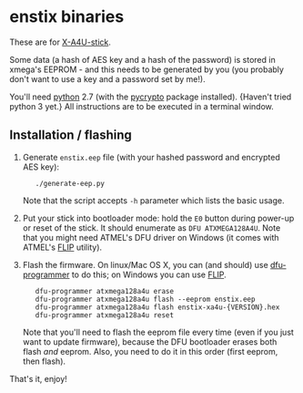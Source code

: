 # enstix binaries

These are for [X-A4U-stick].

Some data (a hash of AES key and a hash of the password) is stored in
xmega's EEPROM - and this needs to be generated by you (you probably
don't want to use a key and a password set by me!).

You'll need [python](https://www.python.org/) 2.7
(with the [pycrypto](https://www.dlitz.net/software/pycrypto/) package
installed).  {Haven't tried python 3 yet.} All instructions are to be
executed in a terminal window.

## Installation / flashing

1. Generate `enstix.eep` file (with your hashed password and encrypted
   AES key):

          ./generate-eep.py

   Note that the script accepts `-h` parameter which lists the basic
   usage.

2. Put your stick into bootloader mode: hold the `E0` button during
   power-up or reset of the stick. It should enumerate as `DFU
   ATXMEGA128A4U`. Note that you might need ATMEL's DFU driver on
   Windows (it comes with ATMEL's [FLIP] utility).

3. Flash the firmware. On linux/Mac OS X, you can (and should) use
   [dfu-programmer] to do this; on Windows you can use [FLIP].

          dfu-programmer atxmega128a4u erase
          dfu-programmer atxmega128a4u flash --eeprom enstix.eep
          dfu-programmer atxmega128a4u flash enstix-xa4u-{VERSION}.hex
          dfu-programmer atxmega128a4u reset

   Note that you'll need to flash the eeprom file every time (even if
   you just want to update firmware), because the DFU bootloader erases
   both flash _and_ eeprom. Also, you need to do it in this order (first
   eeprom, then flash).

That's it, enjoy!

[AVRstick]: http://matrixstorm.com/avr/avrstick/
[LUFA]: http://www.fourwalledcubicle.com/LUFA.php
[AVR-crypto-lib]: https://git.cryptolib.org/avr-crypto-lib.git
[Arduino Leonardo]: http://arduino.cc/en/Main/arduinoBoardLeonardo
[Teensy]: https://www.pjrc.com/store/teensy.html
[X-A4U-stick]: http://174763.calepin.co/x-a4u-stick-2.html
[FLIP]: http://www.atmel.com/tools/flip.aspx
[dfu-programmer]: https://dfu-programmer.github.io/
